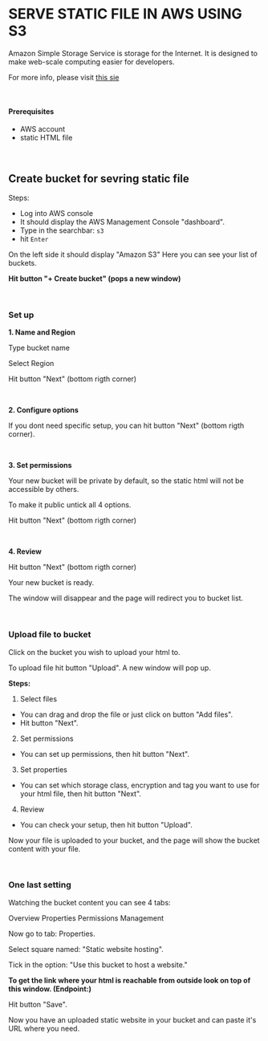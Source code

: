 # SERVE STATIC FILE IN AWS USING S3

Amazon Simple Storage Service is storage for the Internet. It is designed to make web-scale computing easier for developers.

For more info, please visit [this sie](https://docs.aws.amazon.com/AmazonS3/latest/dev/Welcome.html)

<br>


#### Prerequisites

 - AWS account 
 - static HTML file


<br>

## Create bucket for sevring static file

Steps:

  - Log into AWS console
  - It should display the AWS Management Console "dashboard".
  - Type in the searchbar: ` s3 `
  - hit `Enter`

On the left side it should display "Amazon S3"
Here you can see your list of buckets.

**Hit button "+ Create bucket" (pops a new window)**

<br>

### Set up

**1. Name and Region**

Type bucket name

Select Region

Hit button "Next" (bottom rigth corner)

<br>

**2. Configure options**

If you dont need specific setup, you can hit button "Next" (bottom rigth corner).

<br>

**3. Set permissions**

Your new bucket will be private by default, so the static html will not be accessible by others.

To make it public untick all 4 options.

Hit button "Next" (bottom rigth corner)

<br>

**4. Review**

Hit button "Next" (bottom rigth corner)

Your new bucket is ready.

The window will disappear and the page will redirect you to bucket list.


<br>

### Upload file to bucket

Click on the bucket you wish to upload your html to.

To upload file hit button "Upload".
A new window will pop up.


**Steps:**

1. Select files
 - You can drag and drop the file or just click on button "Add files".
 - Hit button "Next".

2.  Set permissions
 - You can set up permissions, then hit button "Next".

3. Set properties
 - You can set which storage class, encryption and tag you want to use for your html file, then hit button "Next".

4. Review
 - You can check your setup, then hit button "Upload".

Now your file is uploaded to your bucket, and the page will show the bucket content with your file.

<br>

### One last setting

Watching the bucket content you can see 4 tabs: 

Overview
Properties
Permissions
Management

Now go to tab: Properties.

Select square named: "Static website hosting".

Tick in the option: "Use this bucket to host a website."

**To get the link where your html is reachable from outside look on top of this window. (Endpoint:)**

Hit button "Save".

Now you have an uploaded static website in your bucket and can paste it's URL where you need.
